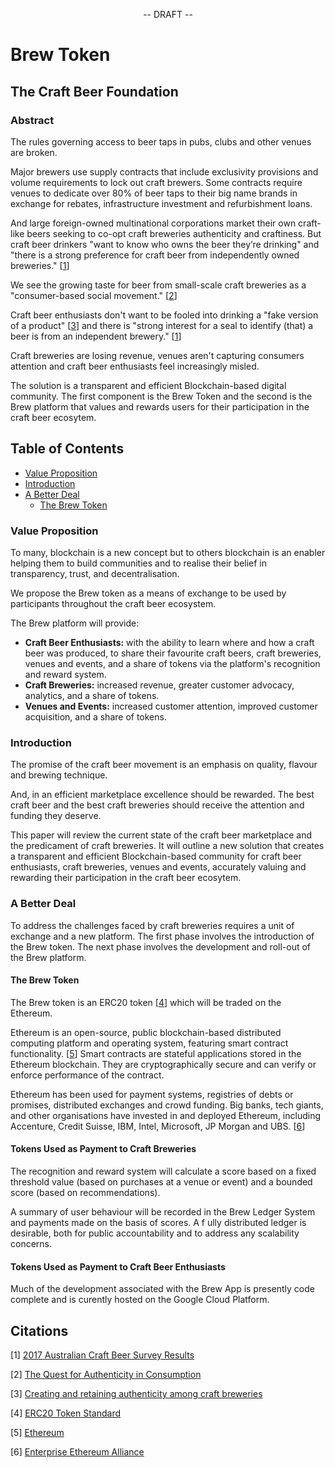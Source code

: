 <p align="center">
-- DRAFT --
</p>

<p align="center">
  <h1>Brew Token</h1>
</p>

<p align="center">
<h2>The Craft Beer Foundation</h2>
</p>

<p align="center">
<h3>Abstract</h3>
</p>

The rules governing access to beer taps in pubs, clubs and other venues are broken.

Major brewers use supply contracts that include exclusivity provisions and volume requirements to lock out craft
brewers. Some contracts require venues to dedicate over 80% of beer taps to their big name brands in exchange for
rebates, infrastructure investment and refurbishment loans.

And large foreign-owned multinational corporations market their own craft-like beers seeking to co-opt craft breweries
authenticity and craftiness. But craft beer drinkers "want to know who owns the beer they’re drinking" and "there is a
strong preference for craft beer from independently owned breweries." [[1](#citations)] 

We see the growing taste for beer from small-scale craft breweries as a "consumer-based social movement." [[2](#citations)]

Craft beer enthusiasts don't want to be fooled into drinking a "fake version of a product" [[3](#citations)] and there 
is "strong interest for a seal to identify (that) a beer is from an independent brewery." [[1](#citations)]

Craft breweries are losing revenue, venues aren't capturing consumers attention and craft beer enthusiasts feel 
increasingly misled. 

The solution is a transparent and efficient Blockchain-based digital community. The first component is the Brew Token 
and the second is the Brew platform that values and rewards users for their participation in the craft beer ecosytem.

## Table of Contents

- [Value Proposition](#value-proposition)
- [Introduction](#introduction)
- [A Better Deal](#a-new-deal)
  - [The Brew Token](#the-brew-token)

### Value Proposition

To many, blockchain is a new concept but to others blockchain is an enabler helping them to build communities and to
realise their belief in transparency, trust, and decentralisation.

We propose the Brew token as a means of exchange to be used by participants throughout the craft beer ecosystem.

The Brew platform will provide:

- <strong>Craft Beer Enthusiasts:</strong> with the ability to learn where and how a craft beer was produced, to 
  share their favourite craft beers, craft breweries, venues and events, and a share of tokens via the platform's 
  recognition and reward system.
- <strong>Craft Breweries:</strong> increased revenue, greater customer advocacy, analytics, and a share of tokens.
- <strong>Venues and Events:</strong> increased customer attention, improved customer acquisition, and a share of tokens.

### Introduction

The promise of the craft beer movement is an emphasis on quality, flavour and brewing technique.

And, in an efficient marketplace excellence should be rewarded. The best craft beer and the best craft breweries 
should receive the attention and funding they deserve.

This paper will review the current state of the craft beer marketplace and the predicament of craft breweries.
It will outline a new solution that creates a transparent and efficient Blockchain-based community for craft beer 
enthusiasts, craft breweries, venues and events, accurately valuing and rewarding their participation in the 
craft beer ecosytem.

### A Better Deal

To address the challenges faced by craft breweries requires a unit of exchange and a new platform. The first phase
involves the introduction of the Brew token. The next phase involves the development and roll-out of the Brew platform.

#### The Brew Token

The Brew token is an ERC20 token [[4](#citations)] which will be traded on the Ethereum. 

Ethereum is an open-source, public blockchain-based distributed computing platform and operating system, featuring 
smart contract functionality. [[5](#citations)] Smart contracts are stateful applications stored in the Ethereum 
blockchain. They are cryptographically secure and can verify or enforce performance of the contract.

Ethereum has been used for payment systems, registries of debts or promises, distributed exchanges and crowd funding.
Big banks, tech giants, and other organisations have invested in and deployed Ethereum, including Accenture, 
Credit Suisse, IBM, Intel, Microsoft, JP Morgan and UBS. [[6](#citations)] 

#### Tokens Used as Payment to Craft Breweries

The recognition and reward system will calculate a score based on a fixed threshold value 
(based on purchases at a venue or event) and a bounded score 
(based on recommendations).

A summary of user behaviour will be recorded in the Brew Ledger System and payments made on the basis of scores. A f
ully distributed ledger is desirable, both for public accountability and to address any scalability concerns.

#### Tokens Used as Payment to Craft Beer Enthusiasts

Much of the development associated with the Brew App is presently code complete and is curently hosted on the Google 
Cloud Platform.


## Citations

[1] [2017 Australian Craft Beer Survey Results](https://www.beercartel.com.au/blog/2017-australian-craft-beer-survey-results/)

[2] [The Quest for Authenticity in Consumption](https://academic.oup.com/jcr/article-abstract/36/5/838/1790161?redirectedFrom=fulltext)

[3] [Creating and retaining authenticity among craft breweries](https://open.bu.edu/handle/2144/15673)

[4] [ERC20 Token Standard](https://theethereum.wiki/w/index.php/ERC20_Token_Standard)

[5] [Ethereum](https://en.wikipedia.org/wiki/Ethereum)

[6] [Enterprise Ethereum Alliance](https://entethalliance.org/)
